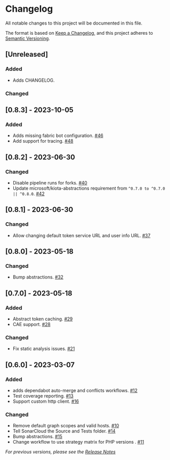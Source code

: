 # Changelog

All notable changes to this project will be documented in this file.

The format is based on [Keep a Changelog](https://keepachangelog.com/en/1.0.0/),
and this project adheres to [Semantic Versioning](https://semver.org/spec/v2.0.0.html).

## [Unreleased]

### Added
- Adds CHANGELOG.

### Changed


## [0.8.3] - 2023-10-05

### Added
- Adds missing fabric bot configuration. [#46](https://github.com/microsoft/kiota-authentication-phpleague-php/pull/46)
- Add support for tracing. [#48](https://github.com/microsoft/kiota-authentication-phpleague-php/pull/48)

## [0.8.2] - 2023-06-30

### Changed
- Disable pipeline runs for forks. [#40](https://github.com/microsoft/kiota-authentication-phpleague-php/pull/40)
- Update microsoft/kiota-abstractions requirement from `^0.7.0 to ^0.7.0 || ^0.8.0`. [#42](https://github.com/microsoft/kiota-authentication-phpleague-php/pull/42)

## [0.8.1] - 2023-06-30

### Changed
- Allow changing default token service URL and user info URL. [#37](https://github.com/microsoft/kiota-authentication-phpleague-php/pull/37)

## [0.8.0] - 2023-05-18

### Changed
- Bump abstractions. [#32](https://github.com/microsoft/kiota-authentication-phpleague-php/pull/32)

## [0.7.0] - 2023-05-18

### Added
- Abstract token caching. [#29](https://github.com/microsoft/kiota-authentication-phpleague-php/pull/29)
- CAE support. [#28](https://github.com/microsoft/kiota-authentication-phpleague-php/pull/29)

### Changed
- Fix static analysis issues. [#21](https://github.com/microsoft/kiota-authentication-phpleague-php/pull/21)

## [0.6.0] - 2023-03-07

### Added
- adds dependabot auto-merge and conflicts workflows. [#12](https://github.com/microsoft/kiota-authentication-phpleague-php/pull/12)
- Test coverage reporting. [#13](https://github.com/microsoft/kiota-authentication-phpleague-php/pull/13)
- Support custom http client. [#16](https://github.com/microsoft/kiota-authentication-phpleague-php/pull/16)

### Changed
- Remove default graph scopes and valid hosts. [#10](https://github.com/microsoft/kiota-authentication-phpleague-php/pull/10)
- Tell SonarCloud the Source and Tests folder. [#14](https://github.com/microsoft/kiota-authentication-phpleague-php/pull/14)
- Bump abstractions. [#15](https://github.com/microsoft/kiota-authentication-phpleague-php/pull/15)
- Change workflow to use strategy matrix for PHP versions . [#11](https://github.com/microsoft/kiota-authentication-phpleague-php/pull/11)


*For previous versions, please see the [Release Notes](https://github.com/microsoft/kiota-authentication-phpleague-php/releases)*
